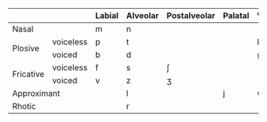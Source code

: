<table>
<thead>
<tr>
<th colspan="2"></th>
<th>Labial</th>
<th>Alveolar</th>
<th>Postalveolar</th>
<th>Palatal</th>
<th>Velar</th>
<th>Glottal</th>
</tr>
</thead>
<tbody>
<tr>
<td colspan="2">Nasal</td>
<td>m</td>
<td>n</td>
<td></td>
<td></td>
<td></td>
<td></td>
</tr>
<tr>
<td rowspan="2">Plosive</td>
<td>voiceless</td>
<td>p</td>
<td>t</td>
<td></td>
<td></td>
<td>k</td>
<td rowspan="2">ʔ</td>
</tr>
<tr>
<td>voiced</td>
<td>b</td>
<td>d</td>
<td></td>
<td></td>
<td>g</td>
</tr>
<tr>
<td rowspan="2">Fricative</td>
<td>voiceless</td>
<td>f</td>
<td>s</td>
<td>ʃ</td>
<td></td>
<td></td>
<td rowspan="2">h</td>
</tr>
<tr>
<td>voiced</td>
<td>v</td>
<td>z</td>
<td>ʒ</td>
<td></td>
<td></td>
</tr>
<tr>
<td colspan="2">Approximant</td>
<td></td>
<td>l</td>
<td></td>
<td>j</td>
<td>w</td>
<td></td>
</tr>
<tr>
<td colspan="2">Rhotic</td>
<td></td>
<td colspan="2">r</td>
<td></td>
<td></td>
<td></td>
</tr>
</tbody>
</table>
